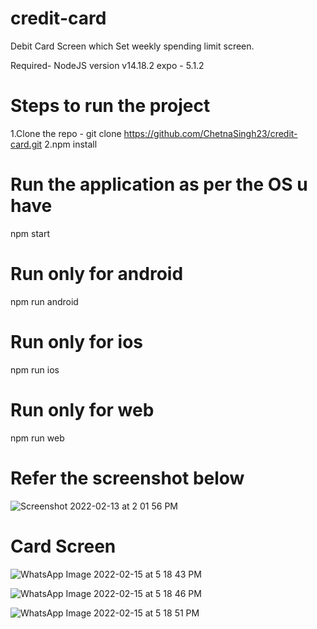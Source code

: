 # credit-card
Debit Card Screen which Set weekly spending limit screen.

Required- NodeJS version v14.18.2   expo - 5.1.2
# Steps to run the project
1.Clone the repo - git clone https://github.com/ChetnaSingh23/credit-card.git
2.npm install

# Run the application as per the OS u have
npm start

# Run only for android
npm run android

# Run only for ios
npm run ios

# Run only for web
npm run  web

# Refer the screenshot below

![Screenshot 2022-02-13 at 2 01 56 PM](https://user-images.githubusercontent.com/24791556/153745477-2dfb4821-f748-4c8f-ab23-828dac6f7df2.png)

# Card Screen
![WhatsApp Image 2022-02-15 at 5 18 43 PM](https://user-images.githubusercontent.com/24791556/154056777-db4e7a64-b618-4584-95f9-09f6c8de0763.jpeg)


![WhatsApp Image 2022-02-15 at 5 18 46 PM](https://user-images.githubusercontent.com/24791556/154056787-aa0c3ee0-0641-4664-a5de-238db849bcff.jpeg)


![WhatsApp Image 2022-02-15 at 5 18 51 PM](https://user-images.githubusercontent.com/24791556/154056792-b3165af3-2c97-4110-95ab-7fccc4c5e12d.jpeg)



